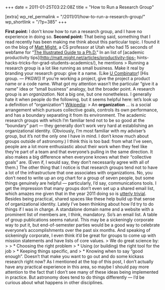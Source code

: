 +++
date = 2011-01-25T03:22:08Z
title = "How to Run a Research Group"

[extra]
wp_rel_permalink = "/2011/01/how-to-run-a-research-group/"
wp_shortlink = "/?p=385"
+++

**First point:** I don’t know how to run a research group, and I have no
experience in doing so.  **Second point:** That being said, something that I
read recently has been making me think about this particular topic. I found it
on the blog of [Matt Might](http://matt.might.net/), a CS professor at Utah
who had 15 seconds of webfame for “[The Illustrated Guide to a
Ph.D.](http://matt.might.net/articles/phd-school-in-pictures/)” In an list of
[academic productivity tips](http://matt.might.net/articles/productivity-tips-
hints-hacks-tricks-for-grad-students-academics/), he mentions  > Running a
research group is a lot like running as small business. Make it real by
branding your research group: give it a name. (Like [U
Combinator](http://www.ucombinator.org/)! \[His group. — PKGW\]) If you’re
working a project, give the project a product name or a code name.  What got
my attention wasn’t the particular “give it a name” idea or “small business”
analogy, but the broader point. A research group is an _organization_. Not a
big one, but one nonetheless. I generally hate it when people do the
following, but it seems helpful here: let’s look up a definition of
“organization”! [Wikipedia](http://en.wikipedia.org/wiki/Organization):  > An
**organization** … is a social arrangement which pursues collective goals,
controls its own performance, and has a boundary separating it from its
environment.  The academic research groups with which I’m familiar tend not to
be so good at the “boundary” part — they generally don’t work very hard at
establishing an organizational identity. (Obviously, I’m most familiar with my
adviser’s group, but it’s not the only one I have in mind. I don’t know much
about groups outside of astronomy.) I think this is too bad: from what I’ve
seen, people are a lot more enthusiastic about their work when they feel like
they’re part of a team and that everyone’s pulling in the same direction. It
also makes a big difference when everyone knows what their “collective goals”
are. (Even if, I would say, they don’t necessarily agree with all of them.)
The other thing that I notice is that research groups tend not to have a lot
of the infrastructure that one associates with organizations. No, you don’t
need to write up an org chart for a group of seven people, but some things
genuinely are helpful — particularly, I’d say, communications tools. I get the
impression that many groups don’t even set up a shared email list, which
amazes me given that in the year 2011 doing so is [utterly
trivial](http://groups.google.com/). Besides being practical, shared spaces
like these help build up that sense of organizational identity.  Lately I’ve
been thinking about how I’d try to do things if I was in charge. A standalone
domain name and a website with a prominent list of members are, I think,
mandatory. So’s an email list. A table of group publications seems natural.
This may be a sickeningly corporate way to put it, but end-of-semester parties
would be a good way to celebrate everyone’s accomplishments over the past six
months. And speaking of sickeningly corporate, I even think it’d be great for
groups to come up with mission statements and have lists of core values.  > We
do great science by: >  > *   Choosing the right problem > *   Using (or
building) the right tool for the job > *   Keeping things specific, and > *
Knowing when to say “good enough”.  Doesn’t that make you want to go out and
do some kickass research right now?  As I mentioned at the top of this post, I
don’t actually have any practical experience in this area, so maybe I should
pay more attention to the fact that I don’t see many of these ideas being
implemented in practice. But astronomy does tend to do things differently —
I’d be curious about what happens in other disciplines.
